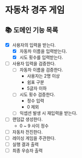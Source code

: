 # 자동차 경주 게임
## 📚 도메인 기능 목록
- [x] 사용자의 입력을 받는다.
    - [x] 자동차 이름을 입력받는다.
    - [x] 시도 횟수를 입력받는다.
- [ ] 사용자 입력을 검증한다.
    - [ ] 자동차 이름을 검증한다.
        - 사용자는 2명 이상
        - 쉼표 구분
        - 5글자 이하
    - [ ] 시도 횟수 검증한다.
        - 정수 입력
        - 0 제외
    - [ ] 익셉션 발생 시 재입력을 받는다.
- [ ] 랜덤값 생성한다.
    - 0 ~ 9 사이 정수
- [ ] 자동차 전진한다.
- [ ] 레이싱 게임을 주관한다.
- [ ] 실행 결과 출력
- [ ] 최종 우승자 출력 
